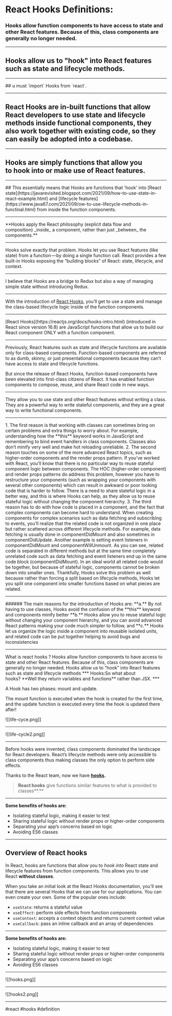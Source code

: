 # React Hooks Definitions:
### Hooks allow function components to have access to state and other React features. Because of this, class components are generally no longer needed.
<hr>

## Hooks allow us to "hook" into React features such as state and lifecycle methods.
<hr>
## u must `import` Hooks from `react`.
<hr>

## React Hooks are in-built functions that allow React developers to use state and lifecycle methods inside functional components, they also work together with existing code, so they can easily be adopted into a codebase.
<hr>

## Hooks are simply functions that allow you to **hook into** or **make use of** React features.
<hr>
## This essentially means that Hooks are functions that 'hook' into [React state](https://javarevisited.blogspot.com/2021/09/how-to-use-state-in-react-example.html) and [lifecycle features](https://www.java67.com/2021/09/ow-to-use-lifecycle-methods-in-functinal.html) from inside the function components.
<hr>
**Hooks apply the React philosophy (explicit data flow and composition) _inside_ a component, rather than just _between_ the components.**
<hr>
Hooks solve exactly that problem. Hooks let you use React features (like state) from a function — by doing a single function call. React provides a few built-in Hooks exposing the “building blocks” of React: state, lifecycle, and context.
<hr>
I believe that Hooks are a bridge to Redux but also a way of managing simple state without introducing Redux.
<hr>

With the introduction of [React Hooks](https://reactjs.org/docs/hooks-intro.html), you’ll get to use a state and manage the class-based lifecycle logic inside of the function components.
<hr>
[React Hooks](https://reactjs.org/docs/hooks-intro.html) (introduced in React since version 16.8) are JavaScript functions that allow us to build our React component ONLY with a function component.
<hr>
Previously, React features such as state and lifecycle functions are available only for class-based components. Function-based components are referred to as dumb, skinny, or just presentational components because they can’t have access to state and lifecycle functions.

But since the release of React Hooks, function-based components have been elevated into first-class citizens of React. It has enabled function components to compose, reuse, and share React code in new ways.
<hr>
They allow you to use state and other React features without writing a class. They are a powerful way to write stateful components, and they are a great way to write functional components.
<hr>
1.  The first reason is that working with classes can sometimes bring on certain problems and extra things to worry about. For example, understanding how the **this** keyword works in JavaScript and remembering to bind event handlers in class components. Classes also don’t minify very well and make hot reloading unreliable.
2.  The second reason touches on some of the more advanced React topics, such as higher-order components and the render props pattern. If you’ve worked with React, you’ll know that there is no particular way to reuse stateful component logic between components. The HOC (higher-order component) and render props patterns do address this problem, however you have to restructure your components (such as wrapping your components with several other components) which can result in awkward or poor looking code that is harder to follow. There is a need to share stateful logic in a better way, and this is where Hooks can help, as they allow us to reuse stateful logic without changing the component hierarchy.
3.  The third reason has to do with how code is placed in a component, and the fact that complex components can become hard to understand. When creating components for complex scenarios such as data fetching and subscribing to events, you’ll realize that the related code is not organized in one place but rather scattered across different lifecycle methods. For example, data fetching is usually done in componentDidMount and also sometimes in componentDidUpdate. Another example is setting event listeners in componentDidMount and componentWillUnmount. As you can see, related code is separated in different methods but at the same time completely unrelated code such as data fetching and event listeners end up in the same code block (componentDidMount). In an ideal world all related code would be together, but because of stateful logic, components cannot be broken down into smaller ones. Thankfully, Hooks solve this problem as well because rather than forcing a split based on lifecycle methods, Hooks let you split one component into smaller functions based on what pieces are related.
<hr>
###### The main reasons for the introduction of Hooks are: **a.** By not having to use classes, Hooks avoid the confusion of the **this** keyword and components minify better **b.** Hooks allow you to reuse stateful logic without changing your component hierarchy, and you can avoid advanced React patterns making your code much simpler to follow, and **c.** Hooks let us organize the logic inside a component into reusable isolated units, and related code can be put together helping to avoid bugs and inconsistencies
<hr>
What is react hooks ? Hooks allow function components to have access to state and other React features. Because of this, class components are generally no longer needed. Hooks allow us to “hook” into React features such as state and lifecycle methods
***
Hooks:So what about hooks? **Well they return variables and functions** rather than JSX.
***

A Hook has two phases: mount and update.

The mount function is executed when the hook is created for the first time, and the update function is executed every time the hook is updated there after!

![[life-cyce.png]]

***
![[life-cycle2.png]]
***

Before hooks were invented, class components dominated the landscape for React developers. React’s lifecycle methods were only accessible to class components thus making classes the only option to perform side effects.

Thanks to the React team, now we have [**hooks**](https://reactjs.org/docs/hooks-intro.html)**.**

> **React hooks** give functions similar features to what is provided to classes**.**


***
**Some benefits of hooks are:**

-   Isolating stateful logic, making it easier to test
-   Sharing stateful logic without render props or higher-order components
-   Separating your app’s concerns based on logic
-   Avoiding ES6 classes
***
## Overview of React hooks

In React, hooks are functions that allow you to _hook into_ React state and lifecycle features from function components. This allows you to use React **without classes**.

When you take an initial look at the React Hooks documentation, you’ll see that there are several Hooks that we can use for our applications. You can even create your own. Some of the popular ones include:

-   `useState`: returns a stateful value
-   `useEffect`: perform side effects from function components
-   `useContext`: accepts a context objects and returns current context value
-   `useCallback`: pass an inline callback and an array of dependencies

>

***
**Some benefits of hooks are:**

-   Isolating stateful logic, making it easier to test
-   Sharing stateful logic without render props or higher-order components
-   Separating your app’s concerns based on logic
-   Avoiding ES6 classes
***
![[hooks.png]]
***
![[hooks2.png]]
***

#react #hooks
#definition 
